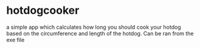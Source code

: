 # hotdogcooker
a simple app which calculates how long you should cook your hotdog based on the circumference and length of the hotdog.
Can be ran from the exe file
